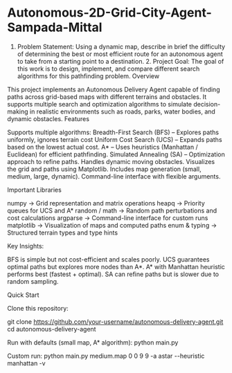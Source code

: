 # Autonomous-2D-Grid-City-Agent-Sampada-Mittal
1. Problem Statement: Using a dynamic map, describe in brief the difficulty of determining the best or most efficient route for an autonomous agent to take from a starting point to a destination. 2. Project Goal: The goal of this work is to design, implement, and compare different search algorithms for this pathfinding problem.
Overview

This project implements an Autonomous Delivery Agent capable of finding paths across grid-based maps with different terrains and obstacles. It supports multiple search and optimization algorithms to simulate decision-making in realistic environments such as roads, parks, water bodies, and dynamic obstacles.
Features

Supports multiple algorithms:
Breadth-First Search (BFS) – Explores paths uniformly, ignores terrain cost
Uniform Cost Search (UCS) – Expands paths based on the lowest actual cost.
A* – Uses heuristics (Manhattan / Euclidean) for efficient pathfinding.
Simulated Annealing (SA) – Optimization approach to refine paths.
Handles dynamic moving obstacles.
Visualizes the grid and paths using Matplotlib.
Includes map generation (small, medium, large, dynamic).
Command-line interface with flexible arguments.

Important Libraries

numpy → Grid representation and matrix operations
heapq → Priority queues for UCS and A*
random / math → Random path perturbations and cost calculations
argparse → Command-line interface for custom runs
matplotlib → Visualization of maps and computed paths
enum & typing → Structured terrain types and type hints

Key Insights:

BFS is simple but not cost-efficient and scales poorly.
UCS guarantees optimal paths but explores more nodes than A*.
A* with Manhattan heuristic performs best (fastest + optimal).
SA can refine paths but is slower due to random sampling.

Quick Start

Clone this repository:

git clone https://github.com/your-username/autonomous-delivery-agent.git
cd autonomous-delivery-agent


Run with defaults (small map, A* algorithm):
python main.py


Custom run:
python main.py medium.map 0 0 9 9 -a astar --heuristic manhattan -v
